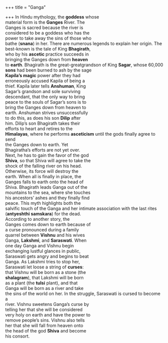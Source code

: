 +++
title = "Ganga"

+++
In Hindu mythology, the **goddess** whose  
material form is the **Ganges** River. The  
Ganges is sacred because the river is  
considered to be a goddess who has the  
power to take away the sins of those who  
bathe (**snana**) in her. There are numerous legends to explain her origin. The  
best-known is the tale of King **Bhagirath**,  
who by his **ascetic** practice succeeds in  
bringing the Ganges down from **heaven**  
to **earth**. Bhagirath is the great-greatgrandson of King **Sagar**, whose 60,000  
**sons** had been burned to ash by the sage  
**Kapila’s magic** power after they had  
erroneously accused Kapila of being a  
thief. Kapila later tells **Anshuman**, King  
Sagar’s grandson and sole surviving  
descendant, that the only way to bring  
peace to the souls of Sagar’s sons is to  
bring the Ganges down from heaven to  
earth. Anshuman strives unsuccessfully  
to do this, as does his son **Dilip** after  
him. Dilip’s son Bhagirath takes their  
efforts to heart and retires to the  
**Himalayas**, where he performs **asceticism** until the gods finally agree to send  
the Ganges down to earth. Yet  
Bhagiratha’s efforts are not yet over.  
Next, he has to gain the favor of the god  
**Shiva**, so that Shiva will agree to take the  
shock of the falling river on his head.  
Otherwise, its force will destroy the  
earth. When all is finally in place, the  
Ganges falls to earth onto the head of  
Shiva. Bhagirath leads Ganga out of the  
mountains to the sea, where she touches  
his ancestors’ ashes and they finally find  
peace. This myth highlights both the  
salvific touch of the Ganga and her intimate association with the last rites  
(**antyeshthi samskara**) for the dead.  
According to another story, the  
Ganges comes down to earth because of  
a curse pronounced during a family  
quarrel between **Vishnu** and his wives  
Ganga, **Lakshmi**, and **Saraswati**. When  
one day Ganga and Vishnu begin  
exchanging lustful glances in public,  
Saraswati gets angry and begins to beat  
Ganga. As Lakshmi tries to stop her,  
Saraswati let loose a string of **curses**:  
that Vishnu will be born as a stone (the  
**shalagram**), that Lakshmi will be born  
as a plant (the **tulsi** plant), and that  
Ganga will be born as a river and take  
the sins of the world on her. In the struggle, Saraswati is cursed to become a  
river. Vishnu sweetens Ganga’s curse by  
telling her that she will be considered  
very holy on earth and have the power to  
remove people’s sins. Vishnu also tells  
her that she will fall from heaven onto  
the head of the god **Shiva** and become  
his consort.